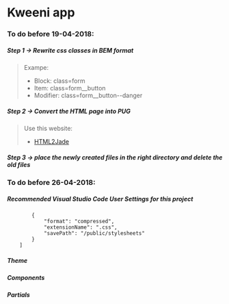 # Kweeni app 

### To do before 19-04-2018:

##### Step 1 -> Rewrite css classes in BEM format 
>Exampe: 
> - Block: class=form 
> - Item: class=form__button 
> - Modifier: class=form__button--danger

##### Step 2 -> Convert the HTML page into PUG

>Use this website:
> - [HTML2Jade](http://html2jade.org/)

##### Step 3 -> place the newly created files in the right directory and delete the old files


### To do before 26-04-2018:

##### Recommended Visual Studio Code User Settings for this project

```"liveSassCompile.settings.formats":[
        {
            "format": "compressed",
            "extensionName": ".css",
            "savePath": "/public/stylesheets"
        }
    ]
```

##### Theme

##### Components

##### Partials